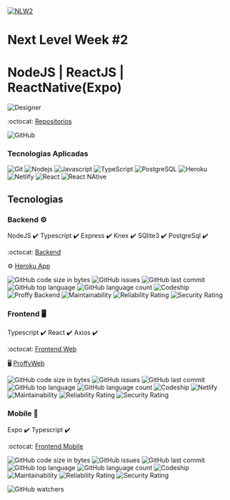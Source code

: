 
[![NLW2](https://github.com/HigorSnt/proffy/blob/master/.github/logo.svg)](https://github.com/luisroxis/Proffy)

# Next Level Week #2
# NodeJS | ReactJS | ReactNative(Expo)

![Designer](https://github.com/HigorSnt/proffy/blob/master/.github/design.png)

:octocat: [Repositorios](https://github.com/luisroxis/Proffy)

<p>
  <img alt="GitHub" src="https://img.shields.io/github/license/luisroxis/Proffy?style=for-the-badge">
</p>

### Tecnologias Aplicadas
<p> 
  <img alt="Git" src="https://img.shields.io/badge/GitHub-100000?style=for-the-badge&logo=github&logoColor=white" /> 
  <img alt="Nodejs" src="https://img.shields.io/badge/Node.js-43853D?style=for-the-badge&logo=node.js&logoColor=white" /> 
  <img alt="Javascript" src="https://img.shields.io/badge/JavaScript-323330?style=for-the-badge&logo=javascript&logoColor=F7DF1E" />
  <img alt="TypeScript" src="https://img.shields.io/badge/TypeScript-007ACC?style=for-the-badge&logo=typescript&logoColor=white" />
  <img alt="PostgreSQL" src="https://img.shields.io/badge/PostgreSQL-316192?style=for-the-badge&logo=postgresql&logoColor=white" /> 
  <img alt="Heroku" src="https://img.shields.io/badge/Heroku-430098?style=for-the-badge&logo=heroku&logoColor=white" /> 
  <img alt="Netlify" src="https://img.shields.io/badge/Netlify-00C7B7?style=for-the-badge&logo=netlify&logoColor=white" />
 <img alt="React" src="https://img.shields.io/badge/React-20232A?style=for-the-badge&logo=react&logoColor=61DAFB" />
 <img alt="React NAtive" src="https://img.shields.io/badge/React_Native-20232A?style=for-the-badge&logo=react&logoColor=61DAFB" />
</p>

## Tecnologias

### Backend :gear:

  NodeJS :heavy_check_mark:
  Typescript :heavy_check_mark:
  Express :heavy_check_mark:
  Knex :heavy_check_mark:
  SQlite3 :heavy_check_mark:
  PostgreSql :heavy_check_mark:

 :octocat: [Backend](https://github.com/luisroxis/ProffyBack)

 :gear: [Heroku App](https://proffyback.herokuapp.com/)

  <p>
    <img alt="GitHub code size in bytes" src="https://img.shields.io/github/languages/code-size/luisroxis/ProffyBack"> 
    <img alt="GitHub issues" src="https://img.shields.io/github/issues/luisroxis/ProffyBack"> 
    <img alt="GitHub last commit" src="https://img.shields.io/github/last-commit/luisroxis/ProffyBack"> 
    <img alt="GitHub top language" src="https://img.shields.io/github/languages/top/luisroxis/ProffyBack"> 
    <img alt="GitHub language count" src="https://img.shields.io/github/languages/count/luisroxis/ProffyBack"> 
    <img alt="Codeship" src="https://img.shields.io/codeship/ba7880e6-9a53-47fe-ae05-3a750bdf4db4">   
    <img alt="Proffy Backend" src="https://heroku-badge.herokuapp.com/?app=proffyback">
    <img alt="Maintainability" src="https://sonarcloud.io/api/project_badges/measure?project=luisroxis_ProffyBack&metric=sqale_rating">
    <img alt="Reliability Rating" src="https://sonarcloud.io/api/project_badges/measure?project=luisroxis_ProffyBack&metric=reliability_rating"> 
    <img alt="Security Rating" src="https://sonarcloud.io/api/project_badges/measure?project=luisroxis_ProffyBack&metric=security_rating">
  </p> 
 


### Frontend :desktop_computer:

Typescript :heavy_check_mark:
React :heavy_check_mark:
Axios :heavy_check_mark:

 :octocat: [Frontend Web](https://github.com/luisroxis/ProffyWeb)

 :desktop_computer: [ProffyWeb](https://swap-proffyweb.netlify.app)

  <p>
    <img alt="GitHub code size in bytes" src="https://img.shields.io/github/languages/code-size/luisroxis/ProffyWeb"> 
    <img alt="GitHub issues" src="https://img.shields.io/github/issues/luisroxis/ProffyWeb"> 
    <img alt="GitHub last commit" src="https://img.shields.io/github/last-commit/luisroxis/ProffyWeb"> 
    <img alt="GitHub top language" src="https://img.shields.io/github/languages/top/luisroxis/ProffyWeb"> 
    <img alt="GitHub language count" src="https://img.shields.io/github/languages/count/luisroxis/ProffyWeb"> 
  <img alt="Codeship" src="https://img.shields.io/codeship/a52ebf01-fbe9-4327-9bc9-6b5a7aa03e68"> 
  <img alt="Netlify" src="https://img.shields.io/netlify/1a6dc78e-ad54-491d-989c-1699dd5a9d59">
  <img alt="Maintainability" src="https://sonarcloud.io/api/project_badges/measure?project=luisroxis_ProffyWeb&metric=sqale_rating"> 
  <img alt="Reliability Rating" src="https://sonarcloud.io/api/project_badges/measure?project=luisroxis_ProffyWeb&metric=reliability_rating"> 
  <img alt="Security Rating" src="https://sonarcloud.io/api/project_badges/measure?project=luisroxis_ProffyWeb&metric=security_rating"> 
  </p> 


### Mobile :iphone:

  Expo :heavy_check_mark:
  Typescript :heavy_check_mark:

:octocat: [Frontend Mobile](https://github.com/luisroxis/ProffyMobile)

  <p>
    <img alt="GitHub code size in bytes" src="https://img.shields.io/github/languages/code-size/luisroxis/ProffyMobile"> 
    <img alt="GitHub issues" src="https://img.shields.io/github/issues/luisroxis/ProffyMobile"> 
    <img alt="GitHub last commit" src="https://img.shields.io/github/last-commit/luisroxis/ProffyMobile"> 
    <img alt="GitHub top language" src="https://img.shields.io/github/languages/top/luisroxis/ProffyMobile"> 
    <img alt="GitHub language count" src="https://img.shields.io/github/languages/count/luisroxis/ProffyMobile"> 
    <img alt="Codeship" src="https://img.shields.io/codeship/45727e3d-24cf-4746-9b0d-68ec8093338e"> 
    <img alt="Maintainability" src="https://sonarcloud.io/api/project_badges/measure?project=luisroxis_ProffyMobile&metric=sqale_rating"> 
  <img alt="Reliability Rating" src="https://sonarcloud.io/api/project_badges/measure?project=luisroxis_ProffyMobile&metric=reliability_rating"> 
  <img alt="Security Rating" src="https://sonarcloud.io/api/project_badges/measure?project=luisroxis_ProffyMobile&metric=security_rating">
  </p>

<img alt="GitHub watchers" src="https://img.shields.io/github/watchers/luisroxis/Proffy">